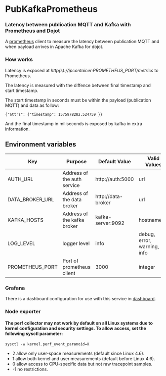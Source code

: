 # PubKafkaPrometheus

### Latency between publication MQTT and Kafka with Prometheus and Dojot

A [prometheus](https://github.com/prometheus/prometheus) client to measure the latency between publication MQTT and when payload arrives in Apache Kafka for dojot. 

### **How works**

Latency is exposed at *http(s)://ipcontainer:PROMETHEUS_PORT/metrics* to Prometheus.

The latency is measured with the diffence between final timestamp and start timestamp.

The start timestamp in seconds must be within the  payload (publication MQTT) and data as follow:

`{"attrs": {"timestamp": 1575978282.524759 }}`

And the final timestamp in miliseconds is exposed by kafka in extra information.


## **Environment variables**

Key                      | Purpose                                                             | Default Value   | Valid Values   |
------------------------ | ------------------------------------------------------------------- | --------------- | -------------- |
AUTH_URL                 | Address of the auth service                                         | http://auth:5000| url    |
DATA_BROKER_URL              | Address of the data broker                                          | http://data-broker  | url    |
KAFKA_HOSTS              | Address of the kafka broker                                         |kafka-server:9092| hostname/IP    |
LOG_LEVEL                 | logger level                                      | info | debug, error, warning, info   |
PROMETHEUS_PORT         | Port of prometheus client                                             | 3000              | integer        |

### Grafana

There is a dashboard configuration for use with this service in [dashboard](./examples/dashboard-grafana/Dojot100kV2.json).

### Node exporter

#### The perf collector may not work by default on all Linux systems due to kernel configuration and security settings. To allow access, set the following sysctl parameter:

`sysctl -w kernel.perf_event_paranoid=X`

- 2 allow only user-space measurements (default since Linux 4.6).
- 1 allow both kernel and user measurements (default before Linux 4.6).
- 0 allow access to CPU-specific data but not raw tracepoint samples.
- -1 no restrictions.
